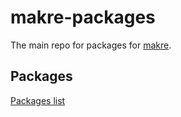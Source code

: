# makre-packages
The main repo for packages for [makre](https://nift4.github.io/makre).
## Packages
[Packages list](https://nift4.github.io/makre-packages/packages.html)
